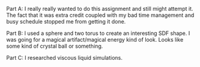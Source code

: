 Part A:
I really really wanted to do this assignment and still might attempt it.
The fact that it was extra credit coupled with my bad time management and
busy schedule stopped me from getting it done.

Part B:
I used a sphere and two torus to create an interesting SDF shape.  I was going
for a magical artifact/magical energy kind of look.  Looks like some kind of
crystal ball or something.

Part C:
I researched viscous liquid simulations.  
